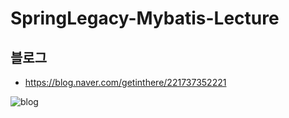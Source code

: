 # SpringLegacy-Mybatis-Lecture

## 블로그

- <https://blog.naver.com/getinthere/221737352221>

![blog](https://postfiles.pstatic.net/MjAxOTEyMTRfMjc5/MDAxNTc2MzE5NDc1NTc1._Du_0Xa3vOugOd35iJTR-1BjSj0f2k6zsPPsRgV3phsg.ZedGvnpELPbSN0egOYcqnvPFu2rMDNzf5ZzrEiHo8m8g.PNG.getinthere/Screenshot_26.png?type=w773)
